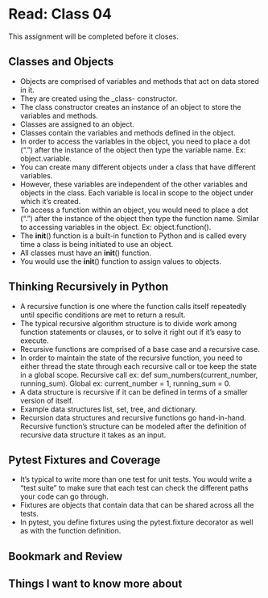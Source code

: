 # Read: Class 04

This assignment will be completed before it closes.

## Classes and Objects

- Objects are comprised of variables and methods that act on data stored in it.
- They are created using the _class- constructor.
- The class constructor creates an instance of an object to store the variables and methods.
- Classes are assigned to an object.
- Classes contain the variables and methods defined in the object.
- In order to access the variables in the object, you need to place a dot (“.”) after the instance of the object then type the variable name. Ex: object.variable.
- You can create many different objects under a class that have different variables.
- However, these variables are independent of the other variables and objects in the class. Each variable is local in scope to the object under which it’s created.
- To access a function within an object, you would need to place a dot (“.”) after the instance of the object then type the function name. Similar to accessing variables in the object. Ex: object.function().
- The __init__() function is a built-in function to Python and is called every time a class is being initiated to use an object.
- All classes must have an __init__() function.
- You would use the __init__() function to assign values to objects.

## Thinking Recursively in Python

- A recursive function is one where the function calls itself repeatedly until specific conditions are met to return a result.  
- The typical recursive algorithm structure is to divide work among function statements or clauses, or to solve it right out if it’s easy to execute.
- Recursive functions are comprised of a base case and a recursive case.
- In order to maintain the state of the recursive function, you need to either thread the state through each recursive call or toe keep the state in a global scope. Recursive call ex: def sum_numbers(current_number, running_sum). Global ex: current_number = 1, running_sum = 0.
- A data structure is recursive if it can be defined in terms of a smaller version of itself.
- Example data structures list, set, tree, and dictionary.
- Recursion data structures and recursive functions go hand-in-hand. Recursive function’s structure can be modeled after the definition of recursive data structure it takes as an input.

## Pytest Fixtures and Coverage

- It’s typical to write more than one test for unit tests. You would write a “test suite” to make sure that each test can check the different paths your code can go through.
- Fixtures are objects that contain data that can be shared across all the tests.
- In pytest, you define fixtures using the pytest.fixture decorator as well as with the function definition.

## Bookmark and Review

## Things I want to know more about
